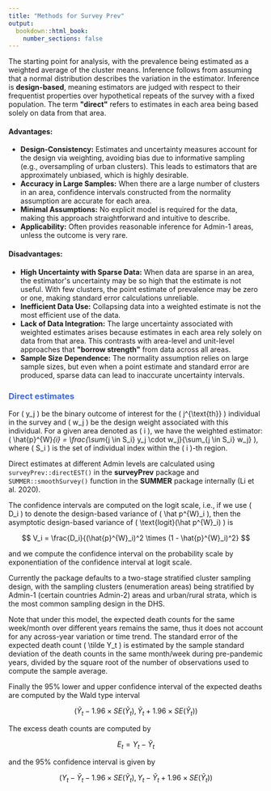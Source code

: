 ```yaml
---
title: "Methods for Survey Prev"
output:
  bookdown::html_book:
    number_sections: false
---
```

The starting point for analysis, with the prevalence being estimated as a weighted average of the cluster means. Inference follows from assuming that a normal distribution describes the variation in the estimator. Inference is **design-based**, meaning estimators are judged with respect to their frequentist properties over hypothetical repeats of the survey with a fixed population. The term **"direct"** refers to estimates in each area being based solely on data from that area.

#### Advantages:
- **Design-Consistency:** Estimates and uncertainty measures account for the design via weighting, avoiding bias due to informative sampling (e.g., oversampling of urban clusters). This leads to estimators that are approximately unbiased, which is highly desirable.
- **Accuracy in Large Samples:** When there are a large number of clusters in an area, confidence intervals constructed from the normality assumption are accurate for each area.
- **Minimal Assumptions:** No explicit model is required for the data, making this approach straightforward and intuitive to describe.
- **Applicability:** Often provides reasonable inference for Admin-1 areas, unless the outcome is very rare.

#### Disadvantages:
- **High Uncertainty with Sparse Data:** When data are sparse in an area, the estimator's uncertainty may be so high that the estimate is not useful. With few clusters, the point estimate of prevalence may be zero or one, making standard error calculations unreliable.
- **Inefficient Data Use:** Collapsing data into a weighted estimate is not the most efficient use of the data.
- **Lack of Data Integration:** The large uncertainty associated with weighted estimates arises because estimates in each area rely solely on data from that area. This contrasts with area-level and unit-level approaches that **"borrow strength"** from data across all areas.
- **Sample Size Dependence:** The normality assumption relies on large sample sizes, but even when a point estimate and standard error are produced, sparse data can lead to inaccurate uncertainty intervals.

### <span style="color:royalblue">Direct estimates</span>

For \( y_j \) be the binary outcome of interest for the \( j^{\text{th}} \) individual in the survey and \( w_j \) be the design weight associated with this individual. For a given area denoted as \( i \), we have the weighted estimator: \( \hat{p}^{W}_{i} = \frac{\sum_{j \in S_i} y_j \cdot w_j}{\sum_{j \in S_i} w_j} \), where \( S_i \) is the set of individual index within the \( i \)-th region.

Direct estimates at different Admin levels are calculated using `surveyPrev::directEST()` in the **surveyPrev** package and `SUMMER::smoothSurvey()` function in the **SUMMER** package internally (Li et al. 2020).

The confidence intervals are computed on the logit scale, i.e., if we use \( D_i \) to denote the design-based variance of \( \hat p^{W}_i \), then the asymptotic design-based variance of \( \text{logit}(\hat p^{W}_i) \) is

$$
V_i = \frac{D_i}{(\hat{p}^{W}_i)^2 \times (1 - \hat{p}^{W}_i)^2}
$$

and we compute the confidence interval on the probability scale by exponentiation of the confidence interval at logit scale.

Currently the package defaults to a two-stage stratified cluster sampling design, with the sampling clusters (enumeration areas) being stratified by Admin-1 (certain countries Admin-2) areas and urban/rural strata, which is the most common sampling design in the DHS.

Note that under this model, the expected death counts for the same week/month over different years remains the same, thus it does not account for any across-year variation or time trend. The standard error of the expected death count \( \tilde Y_t \) is estimated by the sample standard deviation of the death counts in the same month/week during pre-pandemic years, divided by the square root of the number of observations used to compute the sample average.

Finally the 95% lower and upper confidence interval of the expected deaths are computed by the Wald type interval

$$
(\tilde Y_t - 1.96 \times SE(\tilde Y_t),  \tilde Y_t + 1.96 \times SE(\tilde Y_t))
$$

The excess death counts are computed by

$$
E_t = Y_t - \tilde Y_t
$$

and the 95% confidence interval is given by

$$
(Y_t - \tilde Y_t - 1.96 \times SE(\tilde Y_t), Y_t - \tilde Y_t + 1.96 \times SE(\tilde Y_t))
$$
